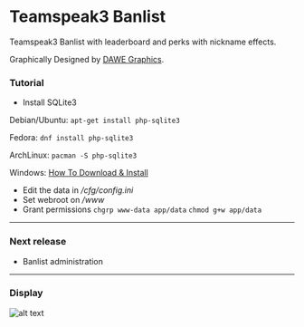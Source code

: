 # Teamspeak3 Banlist
Teamspeak3 Banlist with leaderboard and perks with nickname effects.

Graphically Designed by [DAWE Graphics](https://github.com/DV2013DAWE).

### Tutorial
* Install SQLite3 

Debian/Ubuntu:
`apt-get install php-sqlite3`

Fedora:
`dnf install php-sqlite3`

ArchLinux:
`pacman -S php-sqlite3`

Windows:
[How To Download & Install ](http://www.sqlitetutorial.net/download-install-sqlite)

* Edit the data in */cfg/config.ini*
* Set webroot on */www*
* Grant permissions
`chgrp www-data app/data`
`chmod g+w app/data`
***
### Next release
* Banlist administration

***

### Display
![alt text](http://fortime.8u.cz/github/Banlist.png "TS3-BANLIST")

